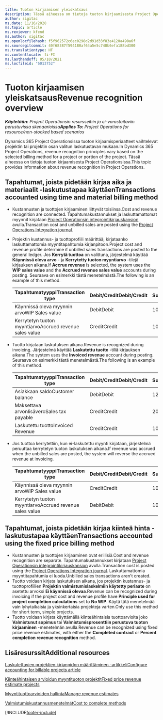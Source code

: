 ```yaml
---
title: Tuoton kirjaamisen yleiskatsaus
description: Tässä aiheessa on tietoja tuoton kirjaamisesta Project Operationsissa.
author: sigitac
ms.date: 11/16/2020
ms.topic: article
ms.reviewer: kfend
ms.author: sigitac
ms.openlocfilehash: f5f962572c6ec0298d2d91d33f83e4120a498a6f
ms.sourcegitcommit: 40f68387f594180af64a5e5c748b6efa188bd300
ms.translationtype: HT
ms.contentlocale: fi-FI
ms.lasthandoff: 05/10/2021
ms.locfileid: "6013752"
---
```

# <a name="revenue-recognition-overview"></a><span data-ttu-id="349e7-103">Tuoton kirjaamisen yleiskatsaus</span><span class="sxs-lookup"><span data-stu-id="349e7-103">Revenue recognition overview</span></span>

<span data-ttu-id="349e7-104">_**Käytetään:** Project Operationsin resursseihin ja ei-varastoitaviin perustuvissa skenaarioissa_</span><span class="sxs-lookup"><span data-stu-id="349e7-104">_**Applies To:** Project Operations for resource/non-stocked based scenarios_</span></span>

<span data-ttu-id="349e7-105">Dynamics 365 Project Operationsissa tuoton kirjaamisperiaatteet vaihtelevat projektin tai projektin osan valitun laskutustavan mukaan.</span><span class="sxs-lookup"><span data-stu-id="349e7-105">In Dynamics 365 Project Operations, revenue recognition principles vary based on the selected billing method for a project or portion of the project.</span></span> <span data-ttu-id="349e7-106">Tässä aiheessa on tietoja tuoton kirjaamisesta Project Operationsissa.</span><span class="sxs-lookup"><span data-stu-id="349e7-106">This topic provides information about revenue recognition in Project Operations.</span></span>

## <a name="transactions-accounted-using-time-and-material-billing-method"></a><span data-ttu-id="349e7-107">Tapahtumat, joista pidetään kirjaa aika ja materiaalit -laskutustapaa käyttäen</span><span class="sxs-lookup"><span data-stu-id="349e7-107">Transactions accounted using time and material billing method</span></span>

- <span data-ttu-id="349e7-108">Kustannusten ja tuottojen kirjaaminen liittyvät toisiinsa.</span><span class="sxs-lookup"><span data-stu-id="349e7-108">Cost and revenue recognition are connected.</span></span> <span data-ttu-id="349e7-109">Tapahtumakustannukset ja laskuttamattomat myynnit kirjataan [Project Operationsin integrointikirjauskansion](../project-accounting/project-operations-integration-journal.md) avulla.</span><span class="sxs-lookup"><span data-stu-id="349e7-109">Transaction cost and unbilled sales are posted using the [Project Operations Integration journal](../project-accounting/project-operations-integration-journal.md).</span></span>
- <span data-ttu-id="349e7-110">Projektin kustannus- ja tuottoprofiili määrittää, kirjataanko laskuttamattomia myyntitapahtumia kirjanpitoon.</span><span class="sxs-lookup"><span data-stu-id="349e7-110">Project cost and revenue profile determine if unbilled sales transactions are posted to the general ledger.</span></span> <span data-ttu-id="349e7-111">Jos **Kerrytä tuottoa** on valittuna, järjestelmä käyttää **Käynnissä oleva arvo** - ja **Kerrytetty tuoton myyntiarvo** -tilejä kirjauksen aikana.</span><span class="sxs-lookup"><span data-stu-id="349e7-111">If **Accrue revenue** is selected, the system uses the **WIP sales value** and the **Accrued revenue sales value** accounts during posting.</span></span> <span data-ttu-id="349e7-112">Seuraava on esimerkki tästä menetelmästä.</span><span class="sxs-lookup"><span data-stu-id="349e7-112">The following is an example of this method.</span></span>  

  | <span data-ttu-id="349e7-113">Tapahtumatyyppi</span><span class="sxs-lookup"><span data-stu-id="349e7-113">Transaction type</span></span> | <span data-ttu-id="349e7-114">Debit/Credit</span><span class="sxs-lookup"><span data-stu-id="349e7-114">Debit/Credit</span></span> | <span data-ttu-id="349e7-115">Summa</span><span class="sxs-lookup"><span data-stu-id="349e7-115">Amount</span></span> |
  | --- | --- | --- |
  | <span data-ttu-id="349e7-116">Käynnissä oleva myynnin arvo</span><span class="sxs-lookup"><span data-stu-id="349e7-116">WIP Sales value</span></span> | <span data-ttu-id="349e7-117">Debit</span><span class="sxs-lookup"><span data-stu-id="349e7-117">Debit</span></span> | <span data-ttu-id="349e7-118">100</span><span class="sxs-lookup"><span data-stu-id="349e7-118">100</span></span> |
  | <span data-ttu-id="349e7-119">Kerrytetyn tuoton myyntiarvo</span><span class="sxs-lookup"><span data-stu-id="349e7-119">Accrued revenue sales value</span></span> | <span data-ttu-id="349e7-120">Credit</span><span class="sxs-lookup"><span data-stu-id="349e7-120">Credit</span></span> | <span data-ttu-id="349e7-121">100</span><span class="sxs-lookup"><span data-stu-id="349e7-121">100</span></span> |

- <span data-ttu-id="349e7-122">Tuotto kirjataan laskutuksen aikana.</span><span class="sxs-lookup"><span data-stu-id="349e7-122">Revenue is recognized during invoicing.</span></span> <span data-ttu-id="349e7-123">Järjestelmä käyttää **Laskutettu tuotto** -tiliä kirjauksen aikana.</span><span class="sxs-lookup"><span data-stu-id="349e7-123">The system uses the **Invoiced revenue** account during posting.</span></span> <span data-ttu-id="349e7-124">Seuraava on esimerkki tästä menetelmästä.</span><span class="sxs-lookup"><span data-stu-id="349e7-124">The following is an example of this method.</span></span>  

  | <span data-ttu-id="349e7-125">Tapahtumatyyppi</span><span class="sxs-lookup"><span data-stu-id="349e7-125">Transaction type</span></span> | <span data-ttu-id="349e7-126">Debit/Credit</span><span class="sxs-lookup"><span data-stu-id="349e7-126">Debit/Credit</span></span> | <span data-ttu-id="349e7-127">Summa</span><span class="sxs-lookup"><span data-stu-id="349e7-127">Amount</span></span> |
  | --- | --- | --- |
  | <span data-ttu-id="349e7-128">Asiakkaan saldo</span><span class="sxs-lookup"><span data-stu-id="349e7-128">Customer balance</span></span> | <span data-ttu-id="349e7-129">Debit</span><span class="sxs-lookup"><span data-stu-id="349e7-129">Debit</span></span> | <span data-ttu-id="349e7-130">120</span><span class="sxs-lookup"><span data-stu-id="349e7-130">120</span></span> |
  | <span data-ttu-id="349e7-131">Maksettava arvonlisävero</span><span class="sxs-lookup"><span data-stu-id="349e7-131">Sales tax payable</span></span> | <span data-ttu-id="349e7-132">Credit</span><span class="sxs-lookup"><span data-stu-id="349e7-132">Credit</span></span> | <span data-ttu-id="349e7-133">20</span><span class="sxs-lookup"><span data-stu-id="349e7-133">20</span></span> |
  | <span data-ttu-id="349e7-134">Laskutettu tuotto</span><span class="sxs-lookup"><span data-stu-id="349e7-134">Invoiced Revenue</span></span> | <span data-ttu-id="349e7-135">Credit</span><span class="sxs-lookup"><span data-stu-id="349e7-135">Credit</span></span> | <span data-ttu-id="349e7-136">100</span><span class="sxs-lookup"><span data-stu-id="349e7-136">100</span></span> |

- <span data-ttu-id="349e7-137">Jos tuottoa kerrytettiin, kun ei-laskutettu myynti kirjataan, järjestelmä peruuttaa kerrytetyn tuoton laskutuksen aikana.</span><span class="sxs-lookup"><span data-stu-id="349e7-137">If revenue was accrued when the unbilled sales are posted, the system will reverse the accrued revenue at invoicing.</span></span>

  | <span data-ttu-id="349e7-138">Tapahtumatyyppi</span><span class="sxs-lookup"><span data-stu-id="349e7-138">Transaction type</span></span> | <span data-ttu-id="349e7-139">Debit/Credit</span><span class="sxs-lookup"><span data-stu-id="349e7-139">Debit/Credit</span></span> | <span data-ttu-id="349e7-140">Summa</span><span class="sxs-lookup"><span data-stu-id="349e7-140">Amount</span></span> |
  | --- | --- | --- |
  | <span data-ttu-id="349e7-141">Käynnissä oleva myynnin arvo</span><span class="sxs-lookup"><span data-stu-id="349e7-141">WIP Sales value</span></span> | <span data-ttu-id="349e7-142">Credit</span><span class="sxs-lookup"><span data-stu-id="349e7-142">Credit</span></span> | <span data-ttu-id="349e7-143">100</span><span class="sxs-lookup"><span data-stu-id="349e7-143">100</span></span> |
  | <span data-ttu-id="349e7-144">Kerrytetyn tuoton myyntiarvo</span><span class="sxs-lookup"><span data-stu-id="349e7-144">Accrued revenue sales value</span></span> | <span data-ttu-id="349e7-145">Debit</span><span class="sxs-lookup"><span data-stu-id="349e7-145">Debit</span></span> | <span data-ttu-id="349e7-146">100</span><span class="sxs-lookup"><span data-stu-id="349e7-146">100</span></span> |

## <a name="transactions-accounted-using-the-fixed-price-billing-method"></a><span data-ttu-id="349e7-147">Tapahtumat, joista pidetään kirjaa kiinteä hinta -laskutustapaa käyttäen</span><span class="sxs-lookup"><span data-stu-id="349e7-147">Transactions accounted using the fixed price billing method</span></span>

- <span data-ttu-id="349e7-148">Kustannusten ja tuottojen kirjaaminen ovat erillisiä.</span><span class="sxs-lookup"><span data-stu-id="349e7-148">Cost and revenue recognition are separate.</span></span> <span data-ttu-id="349e7-149">Tapahtumakustannukset kirjataan [Project Operationsin integrointikirjauskansion](../project-accounting/project-operations-integration-journal.md) avulla.</span><span class="sxs-lookup"><span data-stu-id="349e7-149">Transaction cost is posted using the [Project Operations Integration journal](../project-accounting/project-operations-integration-journal.md).</span></span> <span data-ttu-id="349e7-150">Laskuttamattomia myyntitapahtumia ei luoda.</span><span class="sxs-lookup"><span data-stu-id="349e7-150">Unbilled sales transactions aren't created.</span></span>
- <span data-ttu-id="349e7-151">Tuotto voidaan kirjata laskutuksen aikana, jos projektin kustannus- ja tuottoprofiilien **Projektin valmistumislaskelmiin käytetty periaate** on asetettu arvoksi **Ei käynnissä olevaa**.</span><span class="sxs-lookup"><span data-stu-id="349e7-151">Revenue can be recognized during invoicing if the project cost and revenue profile have **Principle used for project completion calculations** set to **No WIP**.</span></span> <span data-ttu-id="349e7-152">Käytä tätä menetelmää vain lyhytaikaisia ja yksinkertaisia projekteja varten.</span><span class="sxs-lookup"><span data-stu-id="349e7-152">Only use this method for short term, simple projects.</span></span>
- <span data-ttu-id="349e7-153">Tuotto voidaan kirjata käyttämällä kiinteähintaisia tuottoarvioita joko **Valmistunut sopimus** tai **Valmistumisprosenttiin perustuva tuoton kirjaaminen** -menetelmän avulla.</span><span class="sxs-lookup"><span data-stu-id="349e7-153">Revenue can be recognized using fixed price revenue estimates, with either the **Completed contract** or **Percent completion revenue recognition** method.</span></span>

## <a name="additional-resources"></a><span data-ttu-id="349e7-154">Lisäresurssit</span><span class="sxs-lookup"><span data-stu-id="349e7-154">Additional resources</span></span>
[<span data-ttu-id="349e7-155">Laskutettavien projektien kirjanpidon määrittäminen -artikkeli</span><span class="sxs-lookup"><span data-stu-id="349e7-155">Configure accounting for billable projects article</span></span>](../project-accounting/configure-accounting-billable-projects.md)

[<span data-ttu-id="349e7-156">Kiinteähintaisen arvioidun myyntituoton projektit</span><span class="sxs-lookup"><span data-stu-id="349e7-156">Fixed price revenue estimate projects</span></span>](rev-rec-percentage-completion-method.md)

[<span data-ttu-id="349e7-157">Myyntituottoarvioiden hallinta</span><span class="sxs-lookup"><span data-stu-id="349e7-157">Manage revenue estimates</span></span>](rev-rec-completed-contract-method.md)

[<span data-ttu-id="349e7-158">Valmistumiskustannusmenetelmät</span><span class="sxs-lookup"><span data-stu-id="349e7-158">Cost to complete methods</span></span>](cost-complete-methods.md)


[!INCLUDE[footer-include](../includes/footer-banner.md)]